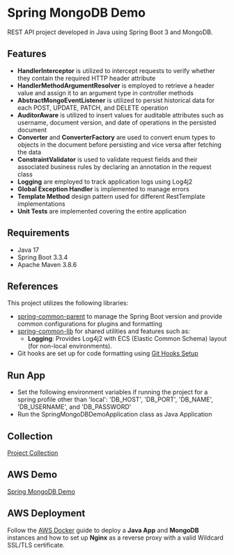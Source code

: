 # Spring MongoDB Demo

REST API project developed in Java using Spring Boot 3 and MongoDB.

## Features

- **HandlerInterceptor** is utilized to intercept requests to verify whether they contain the required HTTP header attribute
- **HandlerMethodArgumentResolver** is employed to retrieve a header value and assign it to an argument type in controller methods
- **AbstractMongoEventListener** is utilized to persist historical data for each POST, UPDATE, PATCH, and DELETE operation
- **AuditorAware** is utilized to insert values for auditable attributes such as username, document version, and date of operations in the persisted document
- **Converter** and **ConverterFactory** are used to convert enum types to objects in the document before persisting and vice versa after fetching the data
- **ConstraintValidator** is used to validate request fields and their associated business rules by declaring an annotation in the request class
- **Logging** are employed to track application logs using Log4j2
- **Global Exception Handler** is implemented to manage errors
- **Template Method** design pattern used for different RestTemplate implementations
- **Unit Tests** are implemented covering the entire application

## Requirements

- Java 17
- Spring Boot 3.3.4
- Apache Maven 3.8.6

## References

This project utilizes the following libraries:

- [spring-common-parent](https://github.com/erebelo/spring-common-parent) to manage the Spring Boot version and provide common configurations for plugins and formatting
- [spring-common-lib](https://github.com/erebelo/spring-common-lib) for shared utilities and features such as:
    - **Logging**: Provides Log4j2 with ECS (Elastic Common Schema) layout (for non-local environments).
- Git hooks are set up for code formatting using [Git Hooks Setup](https://github.com/erebelo/spring-mongodb-demo/tree/main/git-hooks)

## Run App

- Set the following environment variables if running the project for a spring profile other than 'local': 'DB_HOST', 'DB_PORT', 'DB_NAME', 'DB_USERNAME', and 'DB_PASSWORD'
- Run the SpringMongoDBDemoApplication class as Java Application

## Collection

[Project Collection](https://github.com/erebelo/spring-mongodb-demo/tree/develop/collection)

## AWS Demo

[Spring MongoDB Demo](https://api.erebelo.com/spring-mongodb-demo/swagger-ui/index.html)

## AWS Deployment

Follow the [AWS Docker](https://github.com/erebelo/aws-docker/tree/main) guide to deploy a **Java App** and **MongoDB** instances and how to set up **Nginx** as a reverse proxy with a valid Wildcard SSL/TLS certificate.

